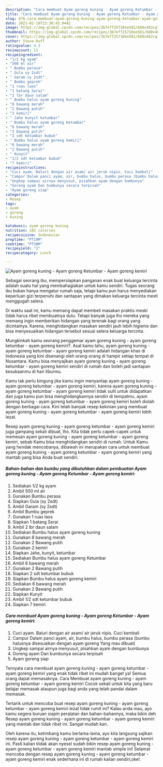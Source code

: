 ```yaml
---
description: "Cara membuat Ayam goreng kuning - Ayam goreng Ketumbar - Ayam goreng kemiri yang enak dan Mudah Dibuat"
title: "Cara membuat Ayam goreng kuning - Ayam goreng Ketumbar - Ayam goreng kemiri yang enak dan Mudah Dibuat"
slug: 676-cara-membuat-ayam-goreng-kuning-ayam-goreng-ketumbar-ayam-goreng-kemiri-yang-enak-dan-mudah-dibuat
date: 2021-02-10T23:38:43.044Z
image: https://img-global.cpcdn.com/recipes/3b7eff25710ee581/680x482cq70/ayam-goreng-kuning-ayam-goreng-ketumbar-ayam-goreng-kemiri-foto-resep-utama.jpg
thumbnail: https://img-global.cpcdn.com/recipes/3b7eff25710ee581/680x482cq70/ayam-goreng-kuning-ayam-goreng-ketumbar-ayam-goreng-kemiri-foto-resep-utama.jpg
cover: https://img-global.cpcdn.com/recipes/3b7eff25710ee581/680x482cq70/ayam-goreng-kuning-ayam-goreng-ketumbar-ayam-goreng-kemiri-foto-resep-utama.jpg
author: Steve Huff
ratingvalue: 4.3
reviewcount: 11
recipeingredient:
- "1/2 kg ayam"
- "500 ml air"
- " Bumbu perasa"
- " Gula sy 2sdt"
- " Garam sy 2sdt"
- " Bumbu geprek"
- "1 ruas laos"
- "1 batang Serai"
- "2 lbr daun salam"
- " Bumbu halus ayam goreng kuning"
- "8 bawang merah"
- "2 Bawang putih"
- "2 kemiri"
- " Jahe kunyit ketumbar"
- " Bumbu halus ayam goreng Ketumbar"
- "6 bawang merah"
- "2 Bawang putih"
- "2 sdt ketumbar bubuk"
- " Bumbu halus ayam goreng kemiri"
- "6 bawang merah"
- "2 Bawang putih"
- " Kunyit"
- "1/2 sdt ketumbar bubuk"
- "7 kemiri"
recipeinstructions:
- "Cuci ayam. Baluri dengan air asam/ air jeruk nipis. Cuci kembali"
- "Campur Dalam panci ayam, air, bumbu halus, bumbu perasa (bumbu halusnya disesuaikan dengan ayam goreng Yang mau dibuat)"
- "Ungkep sampai airnya menyusut, pisahkan ayam dengan bumbunya"
- "Goreng ayam Dan bumbunya secara terpisah"
- "Ayam goreng siap"
categories:
- Resep
tags:
- ayam
- goreng
- kuning

katakunci: ayam goreng kuning 
nutrition: 182 calories
recipecuisine: Indonesian
preptime: "PT19M"
cooktime: "PT30M"
recipeyield: "2"
recipecategory: Lunch

---
```



![Ayam goreng kuning - Ayam goreng Ketumbar - Ayam goreng kemiri](https://img-global.cpcdn.com/recipes/3b7eff25710ee581/680x482cq70/ayam-goreng-kuning-ayam-goreng-ketumbar-ayam-goreng-kemiri-foto-resep-utama.jpg)

Sebagai seorang ibu, mempersiapkan panganan enak buat keluarga tercinta adalah suatu hal yang membahagiakan untuk kamu sendiri. Tugas seorang ibu bukan hanya mengatur rumah saja, tetapi kamu pun harus menyediakan keperluan gizi terpenuhi dan santapan yang dimakan keluarga tercinta mesti menggugah selera.

Di waktu  saat ini, kamu memang dapat membeli masakan praktis meski tidak harus ribet membuatnya dulu. Tetapi banyak juga lho mereka yang memang ingin memberikan hidangan yang terenak bagi orang yang dicintainya. Karena, menghidangkan masakan sendiri jauh lebih higienis dan bisa menyesuaikan hidangan tersebut sesuai selera keluarga tercinta. 



Mungkinkah kamu seorang penggemar ayam goreng kuning - ayam goreng ketumbar - ayam goreng kemiri?. Asal kamu tahu, ayam goreng kuning - ayam goreng ketumbar - ayam goreng kemiri adalah hidangan khas di Indonesia yang kini disenangi oleh orang-orang di hampir setiap tempat di Nusantara. Kamu bisa menyajikan ayam goreng kuning - ayam goreng ketumbar - ayam goreng kemiri sendiri di rumah dan boleh jadi santapan kesukaanmu di hari liburmu.

Kamu tak perlu bingung jika kamu ingin menyantap ayam goreng kuning - ayam goreng ketumbar - ayam goreng kemiri, karena ayam goreng kuning - ayam goreng ketumbar - ayam goreng kemiri tidak sulit untuk didapatkan dan juga kamu pun bisa menghidangkannya sendiri di tempatmu. ayam goreng kuning - ayam goreng ketumbar - ayam goreng kemiri boleh diolah dengan berbagai cara. Kini telah banyak resep kekinian yang membuat ayam goreng kuning - ayam goreng ketumbar - ayam goreng kemiri lebih lezat.

Resep ayam goreng kuning - ayam goreng ketumbar - ayam goreng kemiri juga gampang sekali dibuat, lho. Kita tidak perlu capek-capek untuk memesan ayam goreng kuning - ayam goreng ketumbar - ayam goreng kemiri, sebab Kamu bisa menghidangkan sendiri di rumah. Untuk Kamu yang hendak mencobanya, dibawah ini merupakan cara untuk membuat ayam goreng kuning - ayam goreng ketumbar - ayam goreng kemiri yang mantab yang bisa Anda buat sendiri.

<!--inarticleads1-->

##### Bahan-bahan dan bumbu yang dibutuhkan dalam pembuatan Ayam goreng kuning - Ayam goreng Ketumbar - Ayam goreng kemiri:

1. Sediakan 1/2 kg ayam
1. Ambil 500 ml air
1. Gunakan  Bumbu perasa
1. Siapkan  Gula (sy 2sdt)
1. Ambil  Garam (sy 2sdt)
1. Ambil  Bumbu geprek
1. Gunakan 1 ruas laos
1. Siapkan 1 batang Serai
1. Ambil 2 lbr daun salam
1. Sediakan  Bumbu halus ayam goreng kuning
1. Gunakan 8 bawang merah
1. Gunakan 2 Bawang putih
1. Gunakan 2 kemiri
1. Siapkan  Jahe, kunyit, ketumbar
1. Sediakan  Bumbu halus ayam goreng Ketumbar
1. Ambil 6 bawang merah
1. Gunakan 2 Bawang putih
1. Siapkan 2 sdt ketumbar bubuk
1. Siapkan  Bumbu halus ayam goreng kemiri
1. Sediakan 6 bawang merah
1. Gunakan 2 Bawang putih
1. Siapkan  Kunyit
1. Ambil 1/2 sdt ketumbar bubuk
1. Siapkan 7 kemiri




<!--inarticleads2-->

##### Cara membuat Ayam goreng kuning - Ayam goreng Ketumbar - Ayam goreng kemiri:

1. Cuci ayam. Baluri dengan air asam/ air jeruk nipis. Cuci kembali
1. Campur Dalam panci ayam, air, bumbu halus, bumbu perasa (bumbu halusnya disesuaikan dengan ayam goreng Yang mau dibuat)
1. Ungkep sampai airnya menyusut, pisahkan ayam dengan bumbunya
1. Goreng ayam Dan bumbunya secara terpisah
1. Ayam goreng siap




Ternyata cara membuat ayam goreng kuning - ayam goreng ketumbar - ayam goreng kemiri yang enak tidak ribet ini mudah banget ya! Semua orang dapat memasaknya. Cara Membuat ayam goreng kuning - ayam goreng ketumbar - ayam goreng kemiri Cocok sekali untuk kita yang baru belajar memasak ataupun juga bagi anda yang telah pandai dalam memasak.

Tertarik untuk mencoba buat resep ayam goreng kuning - ayam goreng ketumbar - ayam goreng kemiri lezat tidak rumit ini? Kalau anda mau, ayo kamu segera buruan siapin peralatan dan bahan-bahannya, maka bikin deh Resep ayam goreng kuning - ayam goreng ketumbar - ayam goreng kemiri yang mantab dan tidak ribet ini. Sangat mudah kan. 

Oleh karena itu, ketimbang kamu berlama-lama, ayo kita langsung sajikan resep ayam goreng kuning - ayam goreng ketumbar - ayam goreng kemiri ini. Pasti kalian tiidak akan nyesel sudah bikin resep ayam goreng kuning - ayam goreng ketumbar - ayam goreng kemiri mantab simple ini! Selamat mencoba dengan resep ayam goreng kuning - ayam goreng ketumbar - ayam goreng kemiri enak sederhana ini di rumah kalian sendiri,oke!.

